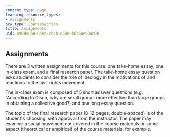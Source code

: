 ```yaml
---
content_type: page
learning_resource_types:
- Assignments
ocw_type: CourseSection
title: Assignments
uid: a90de068-85ec-cbcb-d30e-10b6ae084c00
---
```


Assignments
-----------

There are 3 written assignments for this course: one take-home essay, one in-class exam, and a final research paper. The take-home essay question asks students to consider the role of ideology in the motivations of and reactions to the civil rights movement.

The in-class exam is composed of 5 short answer questions (e.g. “According to Olson, why are small groups more effective than large groups in obtaining a collective good?) and one long essay question.

The topic of the final research paper (8-12 pages, double-spaced) is of the student's choosing, with approval from the instructor. The paper may examine a social movement not covered in the course materials or some aspect (theoretical or empirical) of the course materials, for example.